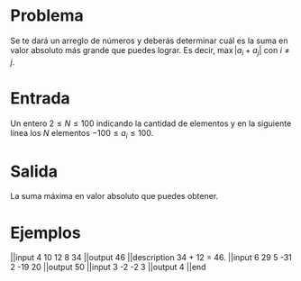 # Problema

Se te dará un arreglo de números y deberás determinar cuál es la suma en valor absoluto más grande que puedes lograr. Es decir, $\max |a_i + a_j|$ con $i \neq j$.

# Entrada

Un entero $2 \leq N \leq 100$ indicando la cantidad de elementos y en la siguiente línea los $N$ elementos $-100 \leq a_i \leq 100$.

# Salida

La suma máxima en valor absoluto que puedes obtener.

# Ejemplos

||input
4
10 12 8 34
||output
46
||description
34 + 12 = 46.
||input
6
29 5 -31 2 -19 20
||output
50
||input
3
-2 -2 3
||output
4
||end